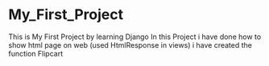 # My_First_Project
This is My First Project by learning Django 
In this Project i have done how to show html page on web  (used HtmlResponse in views)
i have created the function Flipcart 
